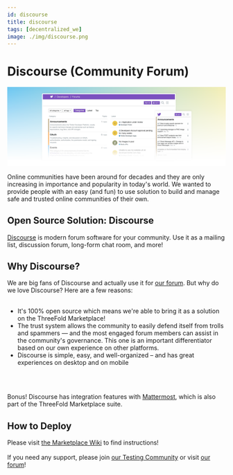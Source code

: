 ```yaml
---
id: discourse
title: discourse
tags: [decentralized_we]
image: ./img/discourse.png
---
```


# Discourse (Community Forum)

![](./img/discourse_header.png)
<br/>

Online communities have been around for decades and they are only increasing in importance and popularity in today's world. We wanted to provide people with an easy (and fun) to use solution to build and manage safe and trusted online communities of their own.

## Open Source Solution: Discourse

[Discourse](https://www.discourse.org/) is modern forum software for your community. Use it as a mailing list, discussion forum, long-form chat room, and more!

## Why Discourse?

We are big fans of Discourse and actually use it for [our forum](https://forum.threefold.io). But why do we love Discourse? Here are a few reasons:
<br/>
<br/>

- It's 100% open source which means we're able to bring it as a solution on the ThreeFold Marketplace!
- The trust system allows the community to easily defend itself from trolls and spammers — and the most engaged forum members can assist in the community's governance. This one is an important differentiator based on our own experience on other platforms.
- Discourse is simple, easy, and well-organized – and has great experiences on desktop and on mobile
<br/>
<br/>

Bonus! Discourse has integration features with [Mattermost](https://mattermost.com/), which is also part of the ThreeFold Marketplace suite.

## How to Deploy

Please visit [the Marketplace Wiki](https://threefold.io/info/cloud#/cloud__evdc_marketplace) to find instructions!
<br/>
<br/>
If you need any support, please join [our Testing Community](https://bit.ly/tftesting) or visit [our forum](https://forum.threefold.io)!